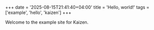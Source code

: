 +++
date = '2025-08-15T21:41:40+04:00'
title = 'Hello, world!'
tags = ['example', 'hello', 'kaizen']
+++

Welcome to the example site for Kaizen.
